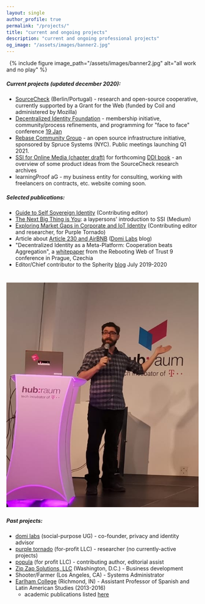 ```yaml
---
layout: single
author_profile: true
permalink: "/projects/"
title: "current and ongoing projects"
description: "current and ongoing professional projects"
og_image: "/assets/images/banner2.jpg"
---
```


&nbsp;
{% include figure image_path="/assets/images/banner2.jpg" alt="all work and no play" %}

##### Current projects (updated december 2020): 

- [SourceCheck](https://sourcecheck.org/) (Berlin/Portugal) - research and open-source cooperative, currently supported by a Grant for the Web (funded by Coil and administered by Mozilla)
- [Decentralized Identity Foundation](https://identity.foundation) - membership initiative, community/process refinements, and programming for "face to face" conference [19 Jan](https://www.eventbrite.com/e/dif-face-to-face-virtual-2-tickets-131061150429)
- [Rebase Community Group](https://www.w3.org/community/rebase/) - an open source infrastructure initiative, sponsored by Spruce Systems (NYC). Public meetings launching Q1 2021.
- [SSI for Online Media (chapter draft)](https://bumblefudge.github.io/assets/static/publishing_chapter_sovrin_book_(graphics_tbd).pdf) for forthcoming [DDI book](https://identitybook.info/) - an overview of some product ideas from the SourceCheck research archives
- learningProof aG - my business entity for consulting, working with freelancers on contracts, etc.  website coming soon.

##### Selected publications:

- [Guide to Self Sovereign Identity](https://www.amazon.com/Comprehensive-Guide-Self-Sovereign-Identity-ebook/dp/B07Q3TXLDP) (Contributing editor)
- [The Next Big Thing is You](https://medium.com/@by_caballero/the-next-big-thing-is-you-cc78547e5d78): a laypersons' introduction to SSI (Medium)
- [Exploring Market Gaps in Corporate and IoT Identity](https://app.convertkit.com/landing_pages/457406) (Contributing editor and researcher, for Purple Tornado)
- Article about [Article 230 and AirBNB](https://medium.com/domi-labs/its-the-liability-stupid-airbnb-platform-economics-and-regulatory-bedrock-639cbb14918e) ([Domi Labs](http://domilabs.io/) blog)
- "Decentralized Identity as a Meta-Platform: Cooperation beats Aggregation", a [whitepaper](http://bit.ly/spherityMetaPlatformPaper) from the Rebooting Web of Trust 9 conference in Prague, Czechia
- Editor/Chief contributor to the Spherity [blog](https://medium.com/spherity) July 2019-2020

# ![](/assets/images/tedtalker.png)

##### Past projects:

- [domi labs](http://domilabs.io/) (social-purpose UG) - co-founder, privacy and identity advisor
- [purple tornado](http://thepurpletornado.com) (for-profit LLC) - researcher (no currently-active projects)
- [popula](http://popula.com) (for profit LLC) - contributing author, editorial assist
- [Zip Zap Solutions, LLC](https://www.zipzapsolutions.com/) (Washington, D.C.) - Business development
- Shooter/Farmer (Los Angeles, CA) - Systems Administrator
- [Earlham College](http://www.earlham.edu) (Richmond, IN) - Assistant Professor of Spanish and Latin American Studies (2013-2016) 
  - academic publications listed [here](https://independentresearcher.academia.edu/JuanCaballero)
